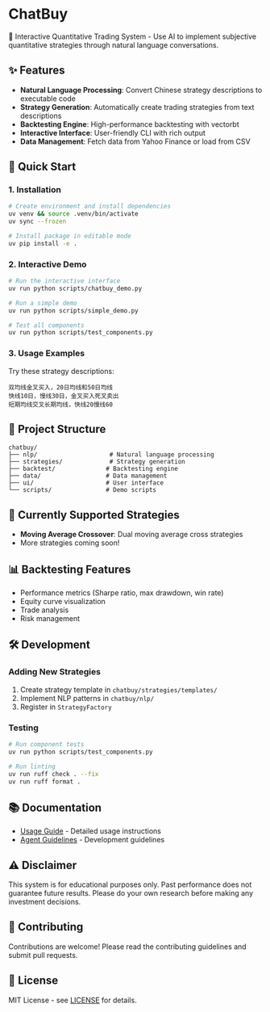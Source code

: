 # ChatBuy

🤖 Interactive Quantitative Trading System - Use AI to implement subjective quantitative strategies through natural language conversations.

## ✨ Features

- **Natural Language Processing**: Convert Chinese strategy descriptions to executable code
- **Strategy Generation**: Automatically create trading strategies from text descriptions
- **Backtesting Engine**: High-performance backtesting with vectorbt
- **Interactive Interface**: User-friendly CLI with rich output
- **Data Management**: Fetch data from Yahoo Finance or load from CSV

## 🚀 Quick Start

### 1. Installation

```bash
# Create environment and install dependencies
uv venv && source .venv/bin/activate
uv sync --frozen

# Install package in editable mode
uv pip install -e .
```

### 2. Interactive Demo

```bash
# Run the interactive interface
uv run python scripts/chatbuy_demo.py

# Run a simple demo
uv run python scripts/simple_demo.py

# Test all components
uv run python scripts/test_components.py
```

### 3. Usage Examples

Try these strategy descriptions:

```
双均线金叉买入，20日均线和50日均线
快线10日，慢线30日，金叉买入死叉卖出
短期均线交叉长期均线，快线20慢线60
```

## 📁 Project Structure

```
chatbuy/
├── nlp/                    # Natural language processing
├── strategies/             # Strategy generation
├── backtest/              # Backtesting engine
├── data/                  # Data management
├── ui/                    # User interface
└── scripts/               # Demo scripts
```

## 🎯 Currently Supported Strategies

- **Moving Average Crossover**: Dual moving average cross strategies
- More strategies coming soon!

## 📊 Backtesting Features

- Performance metrics (Sharpe ratio, max drawdown, win rate)
- Equity curve visualization
- Trade analysis
- Risk management

## 🛠️ Development

### Adding New Strategies

1. Create strategy template in `chatbuy/strategies/templates/`
2. Implement NLP patterns in `chatbuy/nlp/`
3. Register in `StrategyFactory`

### Testing

```bash
# Run component tests
uv run python scripts/test_components.py

# Run linting
uv run ruff check . --fix
uv run ruff format .
```

## 📚 Documentation

- [Usage Guide](USAGE.md) - Detailed usage instructions
- [Agent Guidelines](AGENTS.md) - Development guidelines

## ⚠️ Disclaimer

This system is for educational purposes only. Past performance does not guarantee future results. Please do your own research before making any investment decisions.

## 🤝 Contributing

Contributions are welcome! Please read the contributing guidelines and submit pull requests.

## 📄 License

MIT License - see [LICENSE](LICENSE) for details.
